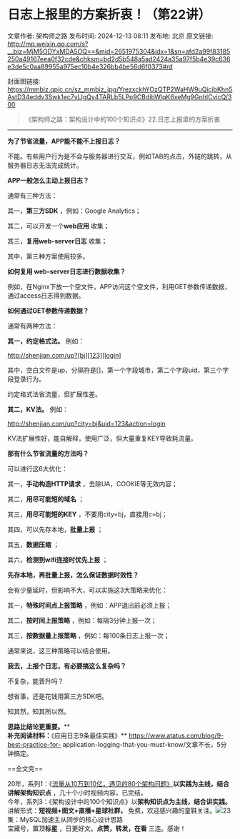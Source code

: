 # 日志上报里的方案折衷！（第22讲）

文章作者: 架构师之路
发布时间: 2024-12-13 08:11
发布地: 北京
原文链接: http://mp.weixin.qq.com/s?__biz=MjM5ODYxMDA5OQ==&mid=2651975304&idx=1&sn=afd2a99f83185250a49167eea0f32cde&chksm=bd2d5b548a5ad2424a35a97f5b4e39c636e3de5c0aa89955a975ec10b4e326bb4be56d6f0373#rd

封面图链接: https://mmbiz.qpic.cn/sz_mmbiz_jpg/YrezxckhYOzQTP2WaHW9uQicjbKhn5AstD34eddv3Swk1ec7vLlgQy4TARLb5LPp9CBdibWlqK6xeMg9GnhlCvicQ/300

> 《架构师之路：架构设计中的100个知识点》22.日志上报里的方案折衷

****

**为了节省流量，APP能不能不上报日志？**

不能。有些用户行为是不会与服务器进行交互，例如TAB的点击，外链的跳转，从服务器日志无法完成统计。

  

**APP一般怎么主动上报日志？**

通常有三种方法：

其一，**第三方SDK** ，例如：Google Analytics；

其二，可以开发一个**web应用** 收集；

其三，**复用web-server日志** 收集；

其中，第三种方案使用较多。

  

**如何复用 web-server日志进行数据收集？**

例如，在Nginx下放一个空文件，APP访问这个空文件，利用GET参数传递数据，通过access日志得到数据。

  

**如何通过GET参数传递数据？**

通常有两种方法：

  

**其一，约定格式法。** 例如：

http://shenjian.com/up?[bj][123][login]

其中，空白文件是up，分隔符是[]，第一个字段城市，第二个字段uid，第三个字段登录行为。

  

约定格式法省流量，但扩展性差。

  

**其二，KV法。** 例如：

http://shenjian.com/up?city=bj&uid=123&action=login

KV法扩展性好，能自解释，使用广泛，但大量重复KEY导致耗流量。

  

**那有什么节省流量的方法吗？**

可以进行这6大优化：

其一，**手动构造HTTP请求** ，去除UA，COOKIE等无效内容；

其二，**用尽可能短的域名** ；

其三，**用尽可能短的KEY** ，不要用city=bj，直接用c=bj；

其四，可以先存本地，**批量上报** ；

其五，**数据压缩** ；

其六，**检测到wifi连接时优先上报** ；

  

**先存本地，再批量上报，怎么保证数据时效性？**

会有少量延时，但影响不大，可以实施这3大策略来优化：

其一，**特殊时间点上报策略** ，例如：APP退出前必须上报；

其二，**按时间上报策略** ，例如：每隔3分钟上报一次；

其三，**按数据量上报策略** ，例如：每100条日志上报一次；

通常来说，这三种策略可以结合使用。

  

**我去，上报个日志，有必要搞这么复杂吗？**

不复杂，能晋升吗？  

想省事，还是花钱用第三方SDK吧。

  

知其然，知其所以然。

**思路比结论更重要。****  
****补充阅读材料：****《应用日志9条最佳实践》** https://www.atatus.com/blog/9-best-practice-for-
application-logging-that-you-must-know/文章不长，5分钟搞定。  

==全文完==

  
20年，系列1：《[流量从10万到10亿，遇见的80个架构问题》](http://mp.weixin.qq.com/s?__biz=MjM5ODYxMDA5OQ==&mid=2651974945&idx=1&sn=58ff54415ddf2dd52d03f47a6790344b&chksm=bd2d58fd8a5ad1eb50a647f9443406bdf8bb6288688629f997b4e4c8d8514ca1624da3c2030d&scene=21#wechat_redirect)**以实践为主线，结合讲解架构知识点**
，几十个小时视频内容，已完结。  
今年，系列3：《架构设计中的100个知识点》以**架构知识点为主线，结合讲实践。** 讲解形式：**短视频+图文+直播+星球社群，**
免费，欢迎感兴趣的童鞋关注。![](https://mmbiz.qpic.cn/sz_mmbiz_png/YrezxckhYOzQTP2WaHW9uQicjbKhn5Ast6AU6NRrcU837mWqtLo3QNKAY1sGAV0WWcrubLlqyGkl4w0qibNCibVsg/640?wx_fmt=png&from=appmsg)23集：MySQL加速主从同步的核心设计思路  
宝藏号，置顶**标星** ，日更好文。**点赞，转发，在看** 三连。感谢！

